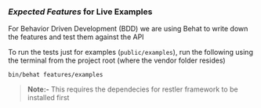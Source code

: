### *Expected Features* for Live Examples

For Behavior Driven Development (BDD) we are using Behat to write down the
features and test them against the API

To run the tests just for examples (`public/examples`), run the following using the terminal from
the project root (where the vendor folder resides)

    bin/behat features/examples

> **Note:-** This requires the dependecies for restler framework to be
> installed first